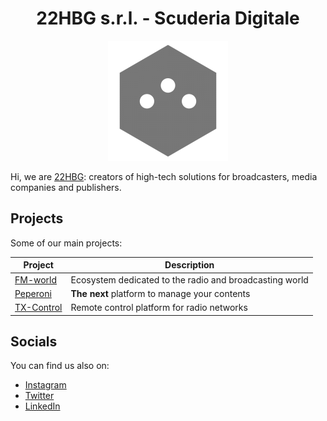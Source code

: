 <h1 align="center">22HBG s.r.l. - Scuderia Digitale</h1>

<div align="center">

[![22HBG_logo](https://github.com/22hbg-srl/.github/blob/main/profile/resources/22hbg_grey_logo.png?raw=true)](https://22hbg.com/)

</div>


Hi, we are [22HBG](https://22hbg.com/): creators of high-tech solutions for broadcasters, media companies and publishers.

## Projects

Some of our main projects:

| Project                                                | Description                                             |
| ---------------------------------------------------------- | ------------------------------------------------------- |
| [FM-world](https://www.fm-world.it/)                       | Ecosystem dedicated to the radio and broadcasting world |
| [Peperoni](https://22hbg.com/prodotti-soluzioni/peperoni/) | **The next** platform to manage your contents                |
| [TX-Control](https://tx-control.com/)                      | Remote control platform for radio networks              |

## Socials

You can find us also on:

- [Instagram](https://www.instagram.com/22hbg/)
- [Twitter](https://twitter.com/22HBG)
- [LinkedIn](https://www.linkedin.com/company/22hbg)